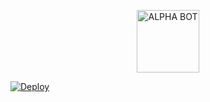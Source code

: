 <p align="center">
<img src="https://github.com/zeeone-ofc/Alphabot-Md/blob/v7.1/image/lol_1.jpg" alt="ALPHA BOT" width="100"/>



[![Deploy](https://www.herokucdn.com/deploy/button.svg)](https://heroku.com/deploy?template=https://github.com/abdibot/vanzzofc1/)
